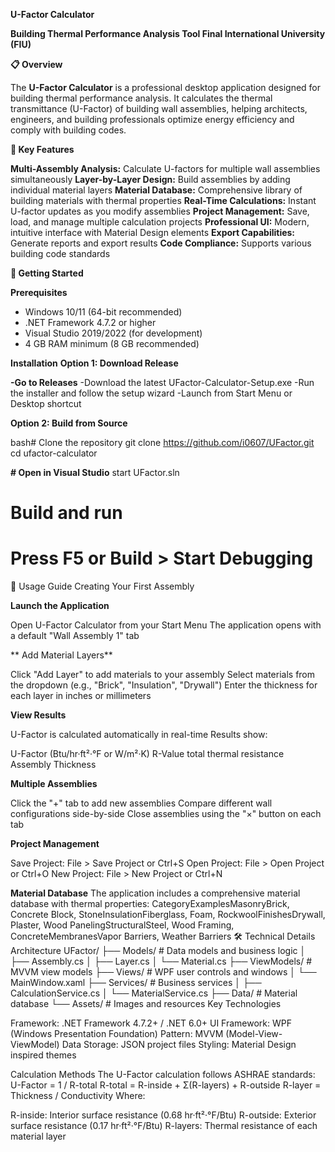 **U-Factor Calculator**

**Building Thermal Performance Analysis Tool
Final International University (FIU)**

**📋 Overview**

The **U-Factor Calculator** is a professional desktop application designed for building thermal performance analysis. It calculates the thermal transmittance (U-Factor) of building wall assemblies, helping architects, engineers, and building professionals optimize energy efficiency and comply with building codes.


**🎯 Key Features**

**Multi-Assembly Analysis:** Calculate U-factors for multiple wall assemblies simultaneously
**Layer-by-Layer Design:** Build assemblies by adding individual material layers
**Material Database:** Comprehensive library of building materials with thermal properties
**Real-Time Calculations:** Instant U-factor updates as you modify assemblies
**Project Management:** Save, load, and manage multiple calculation projects
**Professional UI:** Modern, intuitive interface with Material Design elements
**Export Capabilities:** Generate reports and export results
**Code Compliance:** Supports various building code standards

**🚀 Getting Started**

**Prerequisites**

- Windows 10/11 (64-bit recommended)
- .NET Framework 4.7.2 or higher
- Visual Studio 2019/2022 (for development)
- 4 GB RAM minimum (8 GB recommended)

**Installation**
**Option 1: Download Release**

**-Go to Releases**
-Download the latest UFactor-Calculator-Setup.exe
-Run the installer and follow the setup wizard
-Launch from Start Menu or Desktop shortcut

**Option 2: Build from Source**

bash# Clone the repository
git clone https://github.com/i0607/UFactor.git
cd ufactor-calculator

**# Open in Visual Studio**
start UFactor.sln

# Build and run
# Press F5 or Build > Start Debugging
📖 Usage Guide
Creating Your First Assembly

**Launch the Application**

Open U-Factor Calculator from your Start Menu
The application opens with a default "Wall Assembly 1" tab

**
Add Material Layers**

Click "Add Layer" to add materials to your assembly
Select materials from the dropdown (e.g., "Brick", "Insulation", "Drywall")
Enter the thickness for each layer in inches or millimeters


**View Results**

U-Factor is calculated automatically in real-time
Results show:

U-Factor (Btu/hr·ft²·°F or W/m²·K)
R-Value total thermal resistance
Assembly Thickness




**Multiple Assemblies**

Click the "+" tab to add new assemblies
Compare different wall configurations side-by-side
Close assemblies using the "×" button on each tab



**Project Management**

Save Project: File > Save Project or Ctrl+S
Open Project: File > Open Project or Ctrl+O
New Project: File > New Project or Ctrl+N

**Material Database**
The application includes a comprehensive material database with thermal properties:
CategoryExamplesMasonryBrick, Concrete Block, StoneInsulationFiberglass, Foam, RockwoolFinishesDrywall, Plaster, Wood PanelingStructuralSteel, Wood Framing, ConcreteMembranesVapor Barriers, Weather Barriers
🛠️ Technical Details
Architecture
UFactor/
├── Models/           # Data models and business logic
│   ├── Assembly.cs
│   ├── Layer.cs
│   └── Material.cs
├── ViewModels/       # MVVM view models
├── Views/            # WPF user controls and windows
│   └── MainWindow.xaml
├── Services/         # Business services
│   ├── CalculationService.cs
│   └── MaterialService.cs
├── Data/             # Material database
└── Assets/           # Images and resources
Key Technologies

Framework: .NET Framework 4.7.2+ / .NET 6.0+
UI Framework: WPF (Windows Presentation Foundation)
Pattern: MVVM (Model-View-ViewModel)
Data Storage: JSON project files
Styling: Material Design inspired themes

Calculation Methods
The U-Factor calculation follows ASHRAE standards:
U-Factor = 1 / R-total
R-total = R-inside + Σ(R-layers) + R-outside
R-layer = Thickness / Conductivity
Where:

R-inside: Interior surface resistance (0.68 hr·ft²·°F/Btu)
R-outside: Exterior surface resistance (0.17 hr·ft²·°F/Btu)
R-layers: Thermal resistance of each material layer

